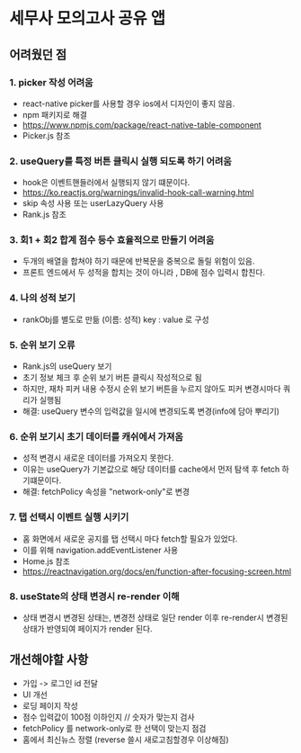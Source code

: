 # 세무사 모의고사 공유 앱

## 어려웠던 점

### 1. picker 작성 어려움

- react-native picker를 사용할 경우 ios에서 디자인이 좋지 않음.
- npm 패키지로 해결
- https://www.npmjs.com/package/react-native-table-component
- Picker.js 참조

### 2. useQuery를 특정 버튼 클릭시 실행 되도록 하기 어려움

- hook은 이벤트핸들러에서 실행되지 않기 떄문이다.
- https://ko.reactjs.org/warnings/invalid-hook-call-warning.html
- skip 속성 사용 또는 userLazyQuery 사용
- Rank.js 참조

### 3. 회1 + 회2 합계 점수 등수 효율적으로 만들기 어려움

- 두개의 배열을 합쳐야 하기 때문에 반복문을 중복으로 돌릴 위험이 있음.
- 프론트 엔드에서 두 성적을 합치는 것이 아니라 , DB에 점수 입력시 합친다.

### 4. 나의 성적 보기

- rankObj를 별도로 만듦 (이름: 성적) key : value 로 구성

### 5. 순위 보기 오류

- Rank.js의 useQuery 보기
- 초기 정보 체크 후 순위 보기 버튼 클릭시 작성적으로 됨
- 하지만, 재차 피커 내용 수정시 순위 보기 버튼을 누르지 않아도 피커 변경시마다 쿼리가 실행됨
- 해결: useQuery 변수의 입력값을 일시에 변경되도록 변경(info에 담아 뿌리기)

### 6. 순위 보기시 초기 데이터를 캐쉬에서 가져옴

- 성적 변경시 새로운 데이터를 가져오지 못한다.
- 이유는 useQuery가 기본값으로 해당 데이터를 cache에서 먼저 탐색 후 fetch 하기떄문이다.
- 해결: fetchPolicy 속성을 "network-only"로 변경

### 7. 탭 선택시 이벤트 실행 시키기

- 홈 화면에서 새로운 공지를 탭 선택시 마다 fetch할 필요가 있었다.
- 이를 위해 navigation.addEventListener 사용
- Home.js 참조
- https://reactnavigation.org/docs/en/function-after-focusing-screen.html

### 8. useState의 상태 변경시 re-render 이해

- 상태 변경시 변경된 상태는, 변경전 상태로 일단 render 이후 re-render시 변경된 상태가 반영되여
  페이지가 render 된다.

## 개선해야할 사항

- 가입 -> 로그인 id 전달
- UI 개선
- 로딩 페이지 작성
- 점수 입력값이 100점 이하인지 // 숫자가 맞는지 검사
- fetchPolicy 를 network-only로 한 선택이 맞는지 점검
- 홈에서 최신뉴스 정렬 (reverse 쓸시 새로고침할경우 이상해짐)
